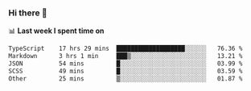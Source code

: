 ### Hi there 👋

<!--
**DBvc/DBvc** is a ✨ _special_ ✨ repository because its `README.md` (this file) appears on your GitHub profile.

Here are some ideas to get you started:

- 🔭 I’m currently working on ...
- 🌱 I’m currently learning ...
- 👯 I’m looking to collaborate on ...
- 🤔 I’m looking for help with ...
- 💬 Ask me about ...
- 📫 How to reach me: ...
- 😄 Pronouns: ...
- ⚡ Fun fact: ...
-->

📊 **Last week I spent time on**
<!--START_SECTION:waka-->

```txt
TypeScript    17 hrs 29 mins  ███████████████████░░░░░░   76.36 %
Markdown      3 hrs 1 min     ███▒░░░░░░░░░░░░░░░░░░░░░   13.21 %
JSON          54 mins         █░░░░░░░░░░░░░░░░░░░░░░░░   03.99 %
SCSS          49 mins         █░░░░░░░░░░░░░░░░░░░░░░░░   03.59 %
Other         25 mins         ▒░░░░░░░░░░░░░░░░░░░░░░░░   01.87 %
```

<!--END_SECTION:waka-->
